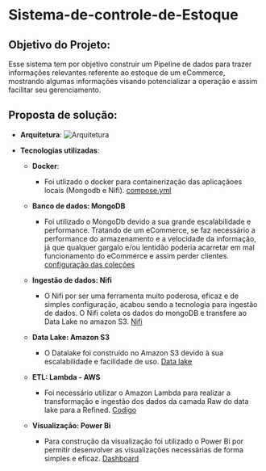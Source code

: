 # Sistema-de-controle-de-Estoque

## Objetivo do Projeto:
   Esse sistema tem por objetivo construir um Pipeline de dados para trazer informações relevantes referente ao estoque de um eCommerce, mostrando algumas informações visando potencializar a operação e assim facilitar seu gerenciamento.
## Proposta de solução:

  - **Arquitetura**:
    ![Arquitetura](https://github.com/LcsFernandes/Sistema-de-controle-de-Estoque/assets/47150397/3510ce65-d230-429c-b15c-2ebf5b3df0c7)


    
  - **Tecnologias utilizadas**:

       - **Docker**:
            - Foi utlizado o docker para containerização das aplicaçãoes locais (Mongodb e Nifi). [compose.yml](https://github.com/LcsFernandes/Sistema-de-controle-de-Estoque/blob/3312f86351697604a6f3084353a85c6e569642db/Docker/compose.yml)
         
      - **Banco de dados: MongoDB**
          - Foi utilizado o MongoDb devido a sua grande escalabilidade e performance. Tratando de um eCommerce, se faz necessário a performance do armazenamento e a velocidade da informação, já que qualquer gargalo e/ou lentidão poderia acarretar em mal funcionamento do eCommerce e assim perder clientes. [configuração das coleções](https://github.com/LcsFernandes/Sistema-de-controle-de-Estoque/blob/0975520aac3616ff9da1ff18d8009086d75f119e/Docker/schema.js)
 
      - **Ingestão de dados: Nifi**
         - O Nifi por ser uma ferramenta muito poderosa, eficaz e de simples configuração, acabou sendo a tecnologia para ingestão de dados. O Nifi coleta os dados do mongoDB e transfere ao Data Lake no amazon S3. [Nifi](https://github.com/LcsFernandes/Sistema-de-controle-de-Estoque/blob/8b70651e4a0364155c0a59bebaf8d289d0421ff9/NiFi/Nifi.png)  
      
      - **Data Lake: Amazon S3**
        - O Datalake foi construído no Amazon S3 devido à sua escalabilidade e facilidade de uso. [Data lake](https://github.com/LcsFernandes/Sistema-de-controle-de-Estoque/blob/acc6f8307c6196fcc05ce22d197e56e79d0de805/Datalake/DataLake_estrututra.png)
      
      - **ETL: Lambda - AWS**
         - Foi necessário utilizar o Amazon Lambda para realizar a transformação e ingestão dos dados da camada Raw do data lake para a Refined. [Codigo](https://github.com/LcsFernandes/Sistema-de-controle-de-Estoque/blob/ba2ca546f9589f009d2dcc2dbf4443b1fe13a284/lambda.py)
      
      - **Visualização: Power Bi**
         - Para construção da visualização foi utilizado o Power Bi por permitir desenvolver as visualizações necessárias de forma simples e eficaz. [Dashboard](https://github.com/LcsFernandes/Sistema-de-controle-de-Estoque/tree/cd7c66a6726364fd1488644638f2336aa69afe48/powerBi)
